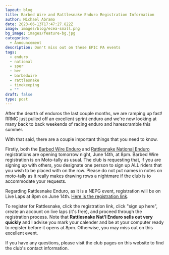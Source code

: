 ```yaml
---
layout: blog
title: Barbed Wire and Rattlesnake Enduro Registration Information
author: Michael Abramo
date: 2023-06-13T17:47:27.822Z
image: images/blog/ecea-small.png
bg_image: images/feature-bg.jpg
categories:
  - Announcement
description: Don't miss out on these EPIC PA events
tags:
  - enduro
  - national
  - sper
  - ber
  - barbedwire
  - rattlesnake
  - timekeeping
  - ""
draft: false
type: post
---
```

After the dearth of enduros the last couple months, we are ramping up fast! RRMC just pulled off an excellent sprint enduro and we're now looking at many back to back weekends of racing enduro and harescramble this summer.

With that said, there are a couple important things that you need to know. 

Firstly, both the [Barbed Wire Enduro](/events/enduro/23-en-ster/) and [Rattlesnake National Enduro](https://ecea.org/events/enduro/23-en-ber/) registrations are opening tomorrow night, June 14th, at 8pm. Barbed Wire registration is on Moto-tally as usual. The club is requesting that, if you are signing up with others, you designate one person to sign up ALL riders that you wish to be placed with on the row. Please do not put names in notes on moto-tally as it really makes drawing rows a nightmare if the club is to accommodate your requests.

Regarding Rattlesnake Enduro, as it is a NEPG event, registration will be on Live Laps at 8pm on June 14th. [Here is the registration link](https://www.livelaps.com/event?12156).

To register for Rattlesnake, click the registration link, click "sign up here", create an account on live laps (it's free), and proceed through the registration process. Note that **Rattlesnake Nat'l Enduro sells out very quickly** and I advise you mark your calender and be at your computer ready to register before it opens at 8pm. Otherwise, you may miss out on this excellent event.

If you have any questions, please visit the club pages on this website to find the club's contact information.